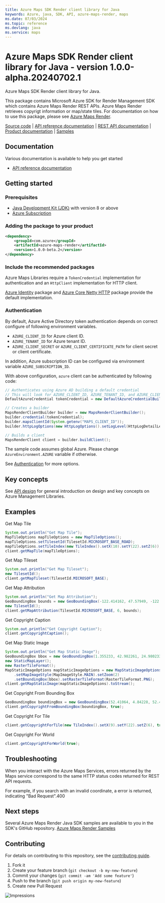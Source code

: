 ```yaml
---
title: Azure Maps SDK Render client library for Java
keywords: Azure, java, SDK, API, azure-maps-render, maps
ms.date: 07/03/2024
ms.topic: reference
ms.devlang: java
ms.service: maps
---
```

# Azure Maps SDK Render client library for Java - version 1.0.0-alpha.20240702.1 


Azure Maps SDK Render client library for Java.

This package contains Microsoft Azure SDK for Render Management SDK which contains Azure Maps Render REST APIs. Azure Maps Render retrieves copyrigt information or map/state tiles. For documentation on how to use this package, please see [Azure Maps Render](/rest/api/maps/render-v2).

[Source code][source] | [API reference documentation][docs] | [REST API documentation][rest_docs] | [Product documentation][product_docs] | [Samples][samples]

## Documentation

Various documentation is available to help you get started

- [API reference documentation][docs]

## Getting started

### Prerequisites

- [Java Development Kit (JDK)][jdk] with version 8 or above
- [Azure Subscription][azure_subscription]

### Adding the package to your product

[//]: # ({x-version-update-start;com.azure:azure-maps-render;current})
```xml
<dependency>
    <groupId>com.azure</groupId>
    <artifactId>azure-maps-render</artifactId>
    <version>1.0.0-beta.2</version>
</dependency>
```
[//]: # ({x-version-update-end})

### Include the recommended packages

Azure Maps Libraries require a `TokenCredential` implementation for authentication and an `HttpClient` implementation for HTTP client.

[Azure Identity][azure_identity] package and [Azure Core Netty HTTP][azure_core_http_netty] package provide the default implementation.

### Authentication

By default, Azure Active Directory token authentication depends on correct configure of following environment variables.

- `AZURE_CLIENT_ID` for Azure client ID.
- `AZURE_TENANT_ID` for Azure tenant ID.
- `AZURE_CLIENT_SECRET` or `AZURE_CLIENT_CERTIFICATE_PATH` for client secret or client certificate.

In addition, Azure subscription ID can be configured via environment variable `AZURE_SUBSCRIPTION_ID`.

With above configuration, `azure` client can be authenticated by following code:

```java com.azure.maps.render.sync.builder.ad.instantiation
// Authenticates using Azure AD building a default credential
// This will look for AZURE_CLIENT_ID, AZURE_TENANT_ID, and AZURE_CLIENT_SECRET env variables
DefaultAzureCredential tokenCredential = new DefaultAzureCredentialBuilder().build();

// Creates a builder
MapsRenderClientBuilder builder = new MapsRenderClientBuilder();
builder.credential(tokenCredential);
builder.mapsClientId(System.getenv("MAPS_CLIENT_ID"));
builder.httpLogOptions(new HttpLogOptions().setLogLevel(HttpLogDetailLevel.BODY_AND_HEADERS));

// Builds a client
MapsRenderClient client = builder.buildClient();
```

The sample code assumes global Azure. Please change `AzureEnvironment.AZURE` variable if otherwise.

See [Authentication][authenticate] for more options.

## Key concepts

See [API design][design] for general introduction on design and key concepts on Azure Management Libraries.

## Examples
Get Map Tile
```java com.azure.maps.render.sync.get_map_tile
System.out.println("Get Map Tile");
MapTileOptions mapTileOptions = new MapTileOptions();
mapTileOptions.setTilesetId(TilesetId.MICROSOFT_BASE_ROAD);
mapTileOptions.setTileIndex(new TileIndex().setX(10).setY(22).setZ(6));
client.getMapTile(mapTileOptions);
```

Get Map Tileset
```java com.azure.maps.render.sync.get_map_tileset
System.out.println("Get Map Tileset");
new TilesetId();
client.getMapTileset(TilesetId.MICROSOFT_BASE);
```

Get Map Attribution
```java com.azure.maps.render.sync.get_map_attribution
System.out.println("Get Map Attribution");
GeoBoundingBox bounds = new GeoBoundingBox(-122.414162, 47.57949, -122.247157, 47.668372);
new TilesetId();
client.getMapAttribution(TilesetId.MICROSOFT_BASE, 6, bounds);
```

Get Copyright Caption
```java com.azure.maps.render.sync.get_copyright_caption
System.out.println("Get Copyright Caption");
client.getCopyrightCaption();
```

Get Map Static Image
```java com.azure.maps.render.sync.get_map_static_image
System.out.println("Get Map Static Image");
GeoBoundingBox bbox = new GeoBoundingBox(1.355233, 42.982261, 24.980233, 56.526017);
new StaticMapLayer();
new RasterTileFormat();
MapStaticImageOptions mapStaticImageOptions = new MapStaticImageOptions().setStaticMapLayer(StaticMapLayer.BASIC)
    .setMapImageStyle(MapImageStyle.MAIN).setZoom(2)
    .setBoundingBox(bbox).setRasterTileFormat(RasterTileFormat.PNG);
client.getMapStaticImage(mapStaticImageOptions).toStream();
```

Get Copyright From Bounding Box
```java com.azure.maps.render.sync.get_copyright_from_bounding_box
GeoBoundingBox boundingBox = new GeoBoundingBox(52.41064, 4.84228, 52.41072, 4.84239);
client.getCopyrightFromBoundingBox(boundingBox, true);
```

Get Copyright For Tile
```java com.azure.maps.render.sync.get_copyright_for_tile
client.getCopyrightForTile(new TileIndex().setX(9).setY(22).setZ(6), true);
```

Get Copyright For World
```java com.azure.maps.render.sync.get_copyright_for_world
client.getCopyrightForWorld(true);
```

## Troubleshooting
When you interact with the Azure Maps Services, errors returned by the Maps service correspond to the same HTTP status codes returned for REST API requests.

For example, if you search with an invalid coordinate, a error is returned, indicating "Bad Request".400

## Next steps

Several Azure Maps Render Java SDK samples are available to you in the SDK's GitHub repository.
[Azure Maps Render Samples](https://github.com/Azure/azure-sdk-for-java/tree/main/sdk/maps/azure-maps-render/src/samples)

## Contributing

For details on contributing to this repository, see the [contributing guide](https://github.com/Azure/azure-sdk-for-java/blob/main/CONTRIBUTING.md).

1. Fork it
1. Create your feature branch (`git checkout -b my-new-feature`)
1. Commit your changes (`git commit -am 'Add some feature'`)
1. Push to the branch (`git push origin my-new-feature`)
1. Create new Pull Request

<!-- LINKS -->
[source]: https://github.com/Azure/azure-sdk-for-java/tree/main/sdk/maps/azure-maps-render/src
[samples]:  https://github.com/Azure/azure-sdk-for-java/tree/main/sdk/maps/azure-maps-render/src/samples
[rest_docs]: /rest/api/maps
[product_docs]: /azure/azure-maps/
[docs]: https://azure.github.io/azure-sdk-for-java/
[jdk]: /java/azure/jdk/
[azure_subscription]: https://azure.microsoft.com/free/
[azure_identity]: https://github.com/Azure/azure-sdk-for-java/blob/main/sdk/identity/azure-identity
[azure_core_http_netty]: https://github.com/Azure/azure-sdk-for-java/blob/main/sdk/core/azure-core-http-netty
[authenticate]: https://github.com/Azure/azure-sdk-for-java/blob/main/sdk/resourcemanager/docs/AUTH.md
[design]: https://github.com/Azure/azure-sdk-for-java/blob/main/sdk/resourcemanager/docs/DESIGN.md

![Impressions](https://azure-sdk-impressions.azurewebsites.net/api/impressions/azure-sdk-for-java%2Fsdk%2Fmaps%2Fazure-maps-render%2FREADME.png)


